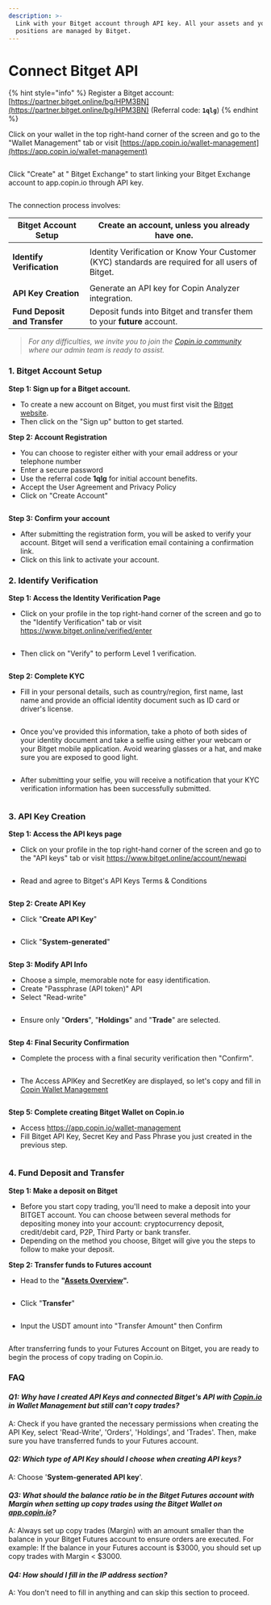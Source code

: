 ```yaml
---
description: >-
  Link with your Bitget account through API key. All your assets and your
  positions are managed by Bitget.
---
```


# Connect Bitget API

{% hint style="info" %}
Register a Bitget account: [https://partner.bitget.online/bg/HPM3BN](https://partner.bitget.online/bg/HPM3BN) (Referral code: **`1qlg`**)
{% endhint %}

Click on your wallet in the top right-hand corner of the screen and go to the "Wallet Management" tab or visit [https://app.copin.io/wallet-management](https://app.copin.io/wallet-management)

<figure><img src="../../.gitbook/assets/image (81).png" alt=""><figcaption></figcaption></figure>

Click "Create" at " Bitget Exchange" to start linking your Bitget Exchange account to app.copin.io through API key.

<figure><img src="../../.gitbook/assets/img_v3_02a0_5a1aa86c-c5cc-4996-b3c4-7e29ef32215h.png" alt=""><figcaption></figcaption></figure>

The connection process involves:

| **Bitget Account Setup**                          | Create an account, unless you already have one.                                                   |
| ------------------------------------------------- | ------------------------------------------------------------------------------------------------- |
| <p><strong>Identify Verification</strong><br></p> | Identity Verification or Know Your Customer (KYC) standards are required for all users of Bitget. |
| **API Key Creation**                              | Generate an API key for Copin Analyzer integration.                                               |
| **Fund Deposit and Transfer**                     | Deposit funds into Bitget and transfer them to your **future** account.                           |

> _For any difficulties, we invite you to join the_ [_Copin.io community_](https://t.me/copin\_io) _where our admin team is ready to assist._

### **1. Bitget Account Setup**

**Step 1: Sign up for a Bitget account.**

* To create a new account on Bitget, you must first visit the [Bitget website](https://partner.bitget.online/bg/HPM3BN).
* Then click on the "Sign up" button to get started.

**Step 2: Account Registration**

* You can choose to register either with your email address or your telephone number
* Enter a secure password
* Use the referral code **1qlg** for initial account benefits.
* Accept the User Agreement and Privacy Policy
* Click on "Create Account"

<figure><img src="../../.gitbook/assets/image (82).png" alt=""><figcaption></figcaption></figure>

**Step 3: Confirm your account**

* After submitting the registration form, you will be asked to verify your account. Bitget will send a verification email containing a confirmation link.
* Click on this link to activate your account.

### **2. Identify Verification**

**Step 1: Access the Identity Verification Page**

* Click on your profile in the top right-hand corner of the screen and go to the "Identify Verification" tab or visit https://www.bitget.online/verified/enter

<figure><img src="../../.gitbook/assets/image (83).png" alt=""><figcaption></figcaption></figure>

* Then click on "Verify" to perform Level 1 verification.

<figure><img src="../../.gitbook/assets/image (84).png" alt=""><figcaption></figcaption></figure>

**Step 2: Complete KYC**

* Fill in your personal details, such as country/region, first name, last name and provide an official identity document such as ID card or driver's license.

<figure><img src="../../.gitbook/assets/image (85).png" alt=""><figcaption></figcaption></figure>

* Once you've provided this information, take a photo of both sides of your identity document and take a selfie using either your webcam or your Bitget mobile application. Avoid wearing glasses or a hat, and make sure you are exposed to good light.

<figure><img src="../../.gitbook/assets/image (86).png" alt=""><figcaption></figcaption></figure>

* After submitting your selfie, you will receive a notification that your KYC verification information has been successfully submitted.

<figure><img src="../../.gitbook/assets/image (1) (1) (1) (1) (1).png" alt=""><figcaption></figcaption></figure>

### **3. API Key Creation**

**Step 1: Access the API keys page**

* Click on your profile in the top right-hand corner of the screen and go to the "API keys" tab or visit https://www.bitget.online/account/newapi

<figure><img src="../../.gitbook/assets/image (2) (1) (1) (1) (1).png" alt=""><figcaption></figcaption></figure>

* Read and agree to Bitget's API Keys Terms & Conditions

<figure><img src="../../.gitbook/assets/image (3) (1) (1) (1).png" alt=""><figcaption></figcaption></figure>

**Step 2: Create API Key**

* Click "**Create API Key**"

<figure><img src="../../.gitbook/assets/image (4) (1) (1) (1).png" alt=""><figcaption></figcaption></figure>

* Click "**System-generated**"

<figure><img src="../../.gitbook/assets/image (5) (1) (1) (1).png" alt=""><figcaption></figcaption></figure>

**Step 3: Modify API Info**

* Choose a simple, memorable note for easy identification.
* Create "Passphrase (API token)" API
* Select "Read-write"

<figure><img src="../../.gitbook/assets/image (6) (1) (1) (1).png" alt=""><figcaption></figcaption></figure>

* Ensure only "**Orders**", "**Holdings**" and "**Trade**" are selected.

<figure><img src="../../.gitbook/assets/image (7) (1) (1) (1).png" alt=""><figcaption></figcaption></figure>

**Step 4: Final Security Confirmation**

* Complete the process with a final security verification then "Confirm".

<figure><img src="../../.gitbook/assets/image (8) (1) (1).png" alt=""><figcaption></figcaption></figure>

* The Access APIKey and SecretKey are displayed, so let's copy and fill in[ Copin Wallet Management](https://app.copin.io/wallet-management)

<figure><img src="../../.gitbook/assets/image (9) (1) (1).png" alt=""><figcaption></figcaption></figure>

**Step 5: Complete creating Bitget Wallet on Copin.io**

* Access https://app.copin.io/wallet-management
* Fill Bitget API Key, Secret Key and Pass Phrase you just created in the previous step.

<figure><img src="../../.gitbook/assets/image (10) (1) (1).png" alt=""><figcaption></figcaption></figure>

### **4. Fund Deposit and Transfer**

**Step 1: Make a deposit on Bitget**

* Before you start copy trading, you'll need to make a deposit into your BITGET account. You can choose between several methods for depositing money into your account: cryptocurrency deposit, credit/debit card, P2P, Third Party or bank transfer.
* Depending on the method you choose, Bitget will give you the steps to follow to make your deposit.

**Step 2: Transfer funds to Futures account**

* Head to the **"**[**Assets Overview**](https://www.bitget.online/asset)**".**

<figure><img src="../../.gitbook/assets/image (11) (1) (1).png" alt=""><figcaption></figcaption></figure>

* Click "**Transfer**"

<figure><img src="../../.gitbook/assets/image (12) (1) (1).png" alt=""><figcaption></figcaption></figure>

* Input the USDT amount into "Transfer Amount" then Confirm

<figure><img src="../../.gitbook/assets/image (13) (1) (1).png" alt=""><figcaption></figcaption></figure>

After transferring funds to your Futures Account on Bitget, you are ready to begin the process of copy trading on Copin.io.

### FAQ

#### _Q1: Why have I created API Keys and connected Bitget's API with_ [_Copin.io_](http://copin.io/) _in Wallet Management but still can't copy trades?_ &#x20;

A: Check if you have granted the necessary permissions when creating the API Key, select 'Read-Write', 'Orders', 'Holdings', and 'Trades'. Then, make sure you have transferred funds to your Futures account. &#x20;

#### _Q2: Which type of API Key should I choose when creating API keys?_ &#x20;

A: Choose '**System-generated API key**'. &#x20;

#### _Q3: What should the balance ratio be in the Bitget Futures account with Margin when setting up copy trades using the Bitget Wallet on_ [_app.copin.io_](http://app.copin.io/)_?_ &#x20;

A: Always set up copy trades (Margin) with an amount smaller than the balance in your Bitget Futures account to ensure orders are executed. For example: If the balance in your Futures account is $3000, you should set up copy trades with Margin < $3000. &#x20;

#### _Q4: How should I fill in the IP address section?_ &#x20;

A: You don't need to fill in anything and can skip this section to proceed.
